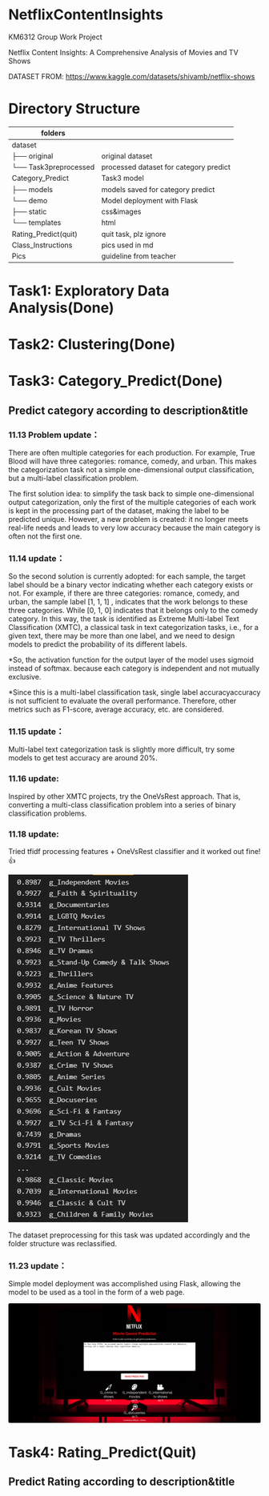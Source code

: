 # NetflixContentInsights
KM6312 Group Work Project

Netflix Content Insights: A Comprehensive Analysis of Movies and TV Shows

DATASET FROM: https://www.kaggle.com/datasets/shivamb/netflix-shows

# Directory Structure
| folders               |                   |
|-----------------------|-------------------|
| dataset               |                     |
| ├── original          | original dataset   |
| └── Task3preprocessed | processed dataset for category predict |
| Category_Predict      | Task3 model       | 
| ├── models          | models saved for category predict |
| └── demo            | Model deployment with Flask  |
|	├── static      | css&images |
|	└── templates      | html |
| Rating_Predict(quit)    | quit task, plz ignore |
| Class_Instructions      | pics used in md |
| Pics          | guideline from teacher |
# Task1: Exploratory Data Analysis(Done)
# Task2: Clustering(Done)
# Task3: Category_Predict(Done)
## Predict category according to description&title

### 11.13 Problem update：

There are often multiple categories for each production. For example, True Blood will have three categories: romance, comedy, and urban. This makes the categorization task not a simple one-dimensional output classification, but a multi-label classification problem.

The first solution idea: to simplify the task back to simple one-dimensional output categorization, only the first of the multiple categories of each work is kept in the processing part of the dataset, making the label to be predicted unique. However, a new problem is created: it no longer meets real-life needs and leads to very low accuracy because the main category is often not the first one.

### 11.14 update：

So the second solution is currently adopted: for each sample, the target label should be a binary vector indicating whether each category exists or not. For example, if there are three categories: romance, comedy, and urban, the sample label [1, 1, 1] , indicates that the work belongs to these three categories. While [0, 1, 0] indicates that it belongs only to the comedy category. In this way, the task is identified as Extreme Multi-label Text Classification (XMTC), a classical task in text categorization tasks, i.e., for a given text, there may be more than one label, and we need to design models to predict the probability of its different labels.

*So, the activation function for the output layer of the model uses sigmoid instead of softmax. because each category is independent and not mutually exclusive.

*Since this is a multi-label classification task, single label accuracyaccuracy is not sufficient to evaluate the overall performance. Therefore, other metrics such as F1-score, average accuracy, etc. are considered.

### 11.15 update：

Multi-label text categorization task is slightly more difficult, try some models to get test accuracy are around 20%.

### 11.16 update:

Inspired by other XMTC projects, try the OneVsRest approach. That is, converting a multi-class classification problem into a series of binary classification problems.

### 11.18 update:

Tried tfidf processing features + OneVsRest classifier and it worked out fine!👍

![Current resluts](Pics/task3result.png)

The dataset preprocessing for this task was updated accordingly and the folder structure was reclassified.

### 11.23 update：

Simple model deployment was accomplished using Flask, allowing the model to be used as a tool in the form of a web page.

![Template page layout](Pics/demo.png)

# Task4: Rating_Predict(Quit)
## Predict Rating according to description&title
